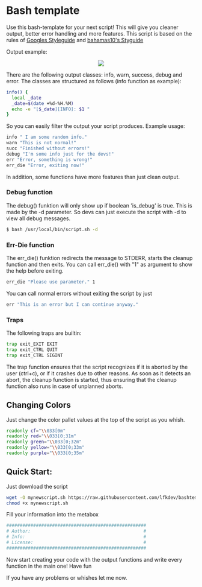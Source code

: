 # Bash template
Use this bash-template for your next script! This will give you cleaner output, better error handling and more features.
This script is based on the rules of 
[Googles Styleguide](https://google.github.io/styleguide/shell.xml)
and 
[bahamas10's Styguide](https://github.com/bahamas10/bash-style-guide)

Output example:
<p align="center">
  <img src="https://s18.directupload.net/images/190518/92au6td4.png">
</p>

There are the following output classes: info, warn, success, debug and error.
The classes are structured as follows (info function as example):
```bash
info() {
  local _date
  _date=$(date +%d-%H.%M)
  echo -e "[$_date][INFO]: $1 "
} 
```

So you can easily filter the output your script produces.
Example usage:
```bash
info " I am some random info."
warn "This is not normal!"
succ "Finished without errors!"
debug "I'm some info just for the devs!"
err "Error, something is wrong!"
err_die "Error, exiting now!"
```

In addition, some functions have more features than just clean output.
### Debug function
The debug() funktion will only show up if boolean 'is_debug' is true. This is made by the -d parameter. So devs can just execute the script with -d to view all debug messages.
```bash
$ bash /usr/local/bin/script.sh -d
```
### Err-Die function
The err_die() funktion redirects the message to STDERR, 
starts the cleanup function and then exits.
You can call err_die() with "1" as argument to show the help before exiting.
```bash
err_die "Please use parameter." 1
```
You can call normal errors without exiting the script by just 
```bash
err "This is an error but I can continue anyway."
```

### Traps
The following traps are builtin:
```bash
trap exit_EXIT EXIT
trap exit_CTRL QUIT
trap exit_CTRL SIGINT
```
The trap function ensures that the script recognizes if it is aborted by the user (ctrl+c), or if it crashes due to other reasons.
As soon as it detects an abort, the cleanup function is started, thus ensuring that the cleanup function also runs in case of unplanned aborts.

## Changing Colors
Just change the color pallet values at the top of the script as you whish.
```bash
readonly cf="\\033[0m"
readonly red="\\033[0;31m"
readonly green="\\033[0;32m"
readonly yellow="\\033[0;33m"
readonly purple="\\033[0;35m"
```

## Quick Start:
Just download the script
```bash
wget -O mynewscript.sh https://raw.githubusercontent.com/lfkdev/bashtemplate/master/template_script.bash
chmod +x mynewscript.sh
```

Fill your information into the metabox
```bash
####################################################
# Author:                                          #
# Info:                                            #
# License:                                         #
####################################################
```

Now start creating your code with the output functions and write every function in the main one! Have fun

If you have any problems or whishes let me now.
